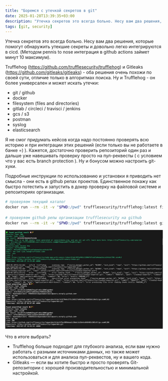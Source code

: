 ```yaml
---
title: "Боремся с утечкой секретов в git"
date: 2025-01-28T13:39:35+03:00
description: "Утечка секретов это всегда больно. Несу вам два решения, которые помогут обнаружить  утекшие секреты и довольно легко интегрируются в cicd. (Методом pennis to nose интеграция в github actions займет минут 10 максимум)."
tags: [git, security]
---
```


Утечка секретов это всегда больно. Несу вам два решения, которые помогут обнаружить  утекшие секреты и довольно легко интегрируются в cicd. (Методом pennis to nose интеграция в github actions займет минут 10 максимум).

Trufflehog (https://github.com/trufflesecurity/trufflehog) и Gitleaks (https://github.com/gitleaks/gitleaks) - оба решения очень похожи по своей сути, отличие только в алгоритмах поиска. Ну и Trufflehog - он более универсален и может искать утечки:

- git / github
- docker
- filesystem (files and directories)
- gitlab / circleci / travisci / jenkins
- gcs / s3
- postman
- syslog
- elasticsearch

Я не смог придумать кейсов когда надо постоянно проверять всю историю и при интеграции этих решений (если только вы не работаете в банке =) ). Кажется, достаточно проверить репозиторий один раз и дальше уже навешивать проверку просто на пул-реквесты ( с условием что у вас есть branch protection ). Ну и бонусом можно настроить git-хуки.

Подробные инструкции по использованию и установки я приводить нет смысла - они есть в github репах проектов. Единственное покажу как быстро потестить и запустить в докер проверку на файловой системе и репозиториях организации.

```bash
# проверяем текущий каталог
docker run --rm -it -v "$PWD:/pwd" trufflesecurity/trufflehog:latest filesystem

# проверяем github репы организации trufflesecurity на github
docker run --rm -it -v "$PWD:/pwd" trufflesecurity/trufflehog:latest github --org=trufflesecurity
```

![Image alt](images/image.jpg)

Что в итоге выбрать?

- Trufflehog больше подходит для глубокого анализа, если вам нужно работать с разными источниками данных, но также может использоваться и для анализа пул-реквестов, ну и вашего кода.
- Gitleaks — если вы хотите быстро и просто проверять Git-репозитории с хорошей производительностью и минимальной настройкой.
